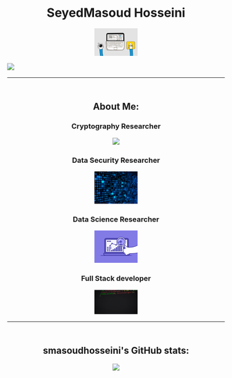 <h1 align="center"><br>SeyedMasoud Hosseini</h1>
<p align="center"><img src="gif/dev.gif" width="100"/></p>
<a href="https://www.linkedin.com/in/seyedmasoud-hosseini/"><img src="https://img.shields.io/badge/LinkedIn-blue?style=for-the-badge&logo=linkedin&logoColor=white" ></a>

---
<h2 align="center"><br>About Me:</h2>
    <h3 align="center">Cryptography Researcher</h3> 
    <p align="center"><img src="gif/lock.gif" width="100"/></p>
    <h3 align="center">Data Security Researcher</h3> 
    <p align="center"><img src="gif/secu.gif" width="100"/></p>
    <h3 align="center">Data Science Researcher</h3> 
    <p align="center"><img src="gif/data.gif" width="100"/></p>
    <h3 align="center">Full Stack developer</h3> 
    <p align="center"><img src="gif/code.gif" width="100"/></p>
    
---

<h2 align="center"><br>smasoudhosseini's GitHub stats:</h2>
<p align="center"><img src="https://github-readme-stats.vercel.app/api/?username=smasoudhosseini&show_icons=true&title_color=fff&icon_color=fff&text_color=9f9f9f&bg_color=151515" width="100"/></p>
